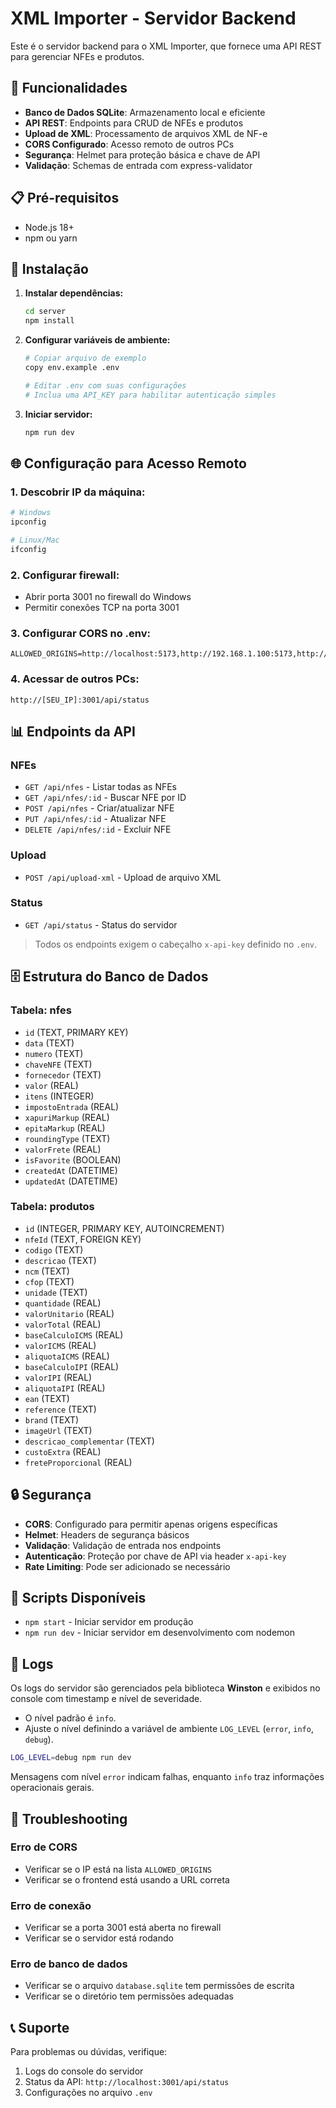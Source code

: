 # XML Importer - Servidor Backend

Este é o servidor backend para o XML Importer, que fornece uma API REST para gerenciar NFEs e produtos.

## 🚀 Funcionalidades

- **Banco de Dados SQLite**: Armazenamento local e eficiente
- **API REST**: Endpoints para CRUD de NFEs e produtos
- **Upload de XML**: Processamento de arquivos XML de NF-e
- **CORS Configurado**: Acesso remoto de outros PCs
- **Segurança**: Helmet para proteção básica e chave de API
- **Validação**: Schemas de entrada com express-validator

## 📋 Pré-requisitos

- Node.js 18+ 
- npm ou yarn

## 🔧 Instalação

1. **Instalar dependências:**
   ```bash
   cd server
   npm install
   ```

2. **Configurar variáveis de ambiente:**
   ```bash
   # Copiar arquivo de exemplo
   copy env.example .env

   # Editar .env com suas configurações
   # Inclua uma API_KEY para habilitar autenticação simples
   ```

3. **Iniciar servidor:**
   ```bash
   npm run dev
   ```

## 🌐 Configuração para Acesso Remoto

### 1. Descobrir IP da máquina:
```bash
# Windows
ipconfig

# Linux/Mac
ifconfig
```

### 2. Configurar firewall:
- Abrir porta 3001 no firewall do Windows
- Permitir conexões TCP na porta 3001

### 3. Configurar CORS no .env:
```env
ALLOWED_ORIGINS=http://localhost:5173,http://192.168.1.100:5173,http://192.168.1.101:5173
```

### 4. Acessar de outros PCs:
```
http://[SEU_IP]:3001/api/status
```

## 📊 Endpoints da API

### NFEs
- `GET /api/nfes` - Listar todas as NFEs
- `GET /api/nfes/:id` - Buscar NFE por ID
- `POST /api/nfes` - Criar/atualizar NFE
- `PUT /api/nfes/:id` - Atualizar NFE
- `DELETE /api/nfes/:id` - Excluir NFE

### Upload
- `POST /api/upload-xml` - Upload de arquivo XML

### Status
- `GET /api/status` - Status do servidor

> Todos os endpoints exigem o cabeçalho `x-api-key` definido no `.env`.

## 🗄️ Estrutura do Banco de Dados

### Tabela: nfes
- `id` (TEXT, PRIMARY KEY)
- `data` (TEXT)
- `numero` (TEXT)
- `chaveNFE` (TEXT)
- `fornecedor` (TEXT)
- `valor` (REAL)
- `itens` (INTEGER)
- `impostoEntrada` (REAL)
- `xapuriMarkup` (REAL)
- `epitaMarkup` (REAL)
- `roundingType` (TEXT)
- `valorFrete` (REAL)
- `isFavorite` (BOOLEAN)
- `createdAt` (DATETIME)
- `updatedAt` (DATETIME)

### Tabela: produtos
- `id` (INTEGER, PRIMARY KEY, AUTOINCREMENT)
- `nfeId` (TEXT, FOREIGN KEY)
- `codigo` (TEXT)
- `descricao` (TEXT)
- `ncm` (TEXT)
- `cfop` (TEXT)
- `unidade` (TEXT)
- `quantidade` (REAL)
- `valorUnitario` (REAL)
- `valorTotal` (REAL)
- `baseCalculoICMS` (REAL)
- `valorICMS` (REAL)
- `aliquotaICMS` (REAL)
- `baseCalculoIPI` (REAL)
- `valorIPI` (REAL)
- `aliquotaIPI` (REAL)
- `ean` (TEXT)
- `reference` (TEXT)
- `brand` (TEXT)
- `imageUrl` (TEXT)
- `descricao_complementar` (TEXT)
- `custoExtra` (REAL)
- `freteProporcional` (REAL)

## 🔒 Segurança

- **CORS**: Configurado para permitir apenas origens específicas
- **Helmet**: Headers de segurança básicos
- **Validação**: Validação de entrada nos endpoints
- **Autenticação**: Proteção por chave de API via header `x-api-key`
- **Rate Limiting**: Pode ser adicionado se necessário

## 📝 Scripts Disponíveis

- `npm start` - Iniciar servidor em produção
- `npm run dev` - Iniciar servidor em desenvolvimento com nodemon

## 📜 Logs

Os logs do servidor são gerenciados pela biblioteca **Winston** e exibidos no console com timestamp e nível de severidade.

- O nível padrão é `info`.
- Ajuste o nível definindo a variável de ambiente `LOG_LEVEL` (`error`, `info`, `debug`).

```bash
LOG_LEVEL=debug npm run dev
```

Mensagens com nível `error` indicam falhas, enquanto `info` traz informações operacionais gerais.

## 🐛 Troubleshooting

### Erro de CORS
- Verificar se o IP está na lista `ALLOWED_ORIGINS`
- Verificar se o frontend está usando a URL correta

### Erro de conexão
- Verificar se a porta 3001 está aberta no firewall
- Verificar se o servidor está rodando

### Erro de banco de dados
- Verificar se o arquivo `database.sqlite` tem permissões de escrita
- Verificar se o diretório tem permissões adequadas

## 📞 Suporte

Para problemas ou dúvidas, verifique:
1. Logs do console do servidor
2. Status da API: `http://localhost:3001/api/status`
3. Configurações no arquivo `.env`

